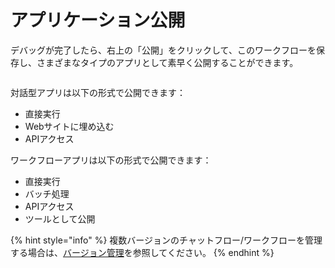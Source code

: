 # アプリケーション公開

デバッグが完了したら、右上の「公開」をクリックして、このワークフローを保存し、さまざまなタイプのアプリとして素早く公開することができます。

<figure><img src="../../.gitbook/assets/output (4) (3).png" alt=""><figcaption></figcaption></figure>

対話型アプリは以下の形式で公開できます：

* 直接実行
* Webサイトに埋め込む
* APIアクセス

ワークフローアプリは以下の形式で公開できます：

* 直接実行
* バッチ処理
* APIアクセス
* ツールとして公開

{% hint style="info" %}
複数バージョンのチャットフロー/ワークフローを管理する場合は、[バージョン管理](https://docs.dify.ai/ja-jp/guides/management/version-control)を参照してください。
{% endhint %}